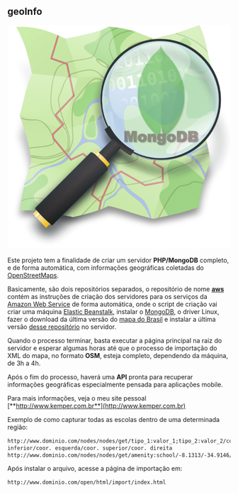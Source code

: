 geoInfo
---------

![geoInfo logo](./logo_700.png)

Este projeto tem a finalidade de criar um servidor **PHP/MongoDB** completo, e de forma
automática, com informações geográficas coletadas do
[OpenStreetMaps](http://www.openstreetmap.org/).

Basicamente, são dois repositórios separados, o repositório de nome
[**aws**](https://github.com/helmutkemper/aws) contém as instruções de criação dos
servidores para os serviços da [Amazon Web Service](aws.amazon.com) de forma
automática, onde o script de criação vai criar uma máquina
[Elastic Beanstalk](http://docs.aws.amazon.com/elasticbeanstalk/latest/dg/Welcome.html),
instalar o [MongoDB](https://www.mongodb.org/), o driver Linux, fazer o download da
última versão do [mapa do Brasil](http://download.geofabrik.de/south-america/brazil.html)
e instalar a última versão [desse repositório](https://github.com/helmutkemper/geoInfo)
no servidor.

Quando o processo terminar, basta executar a página principal na raiz do servidor e
esperar algumas horas até que o processo de importação do XML do mapa, no formato
**OSM**, esteja completo, dependendo da máquina, de 3h a 4h.

Após o fim do processo, haverá uma **API** pronta para recuperar informações geográficas
especialmente pensada para aplicações mobile.

Para mais informações, veja o meu site pessoal [**http://www.kemper.com.br**](http://www.kemper.com.br)

Exemplo de como capturar todas as escolas dentro de uma determinada região:

```
http://www.dominio.com/nodes/nodes/get/tipo_1:valor_1;tipo_2:valor_2/coor. inferior/coor. esquerda/coor. superior/coor. direita
http://www.dominio.com/nodes/nodes/get/amenity:school/-8.1313/-34.9146/-8.1047/-34.8710
```

Após instalar o arquivo, acesse a página de importação em:
```
http://www.dominio.com/open/html/import/index.html
```